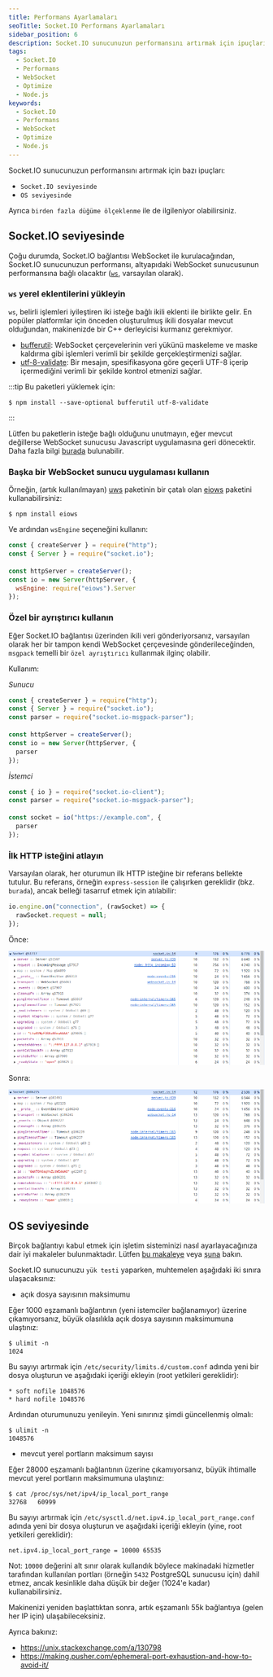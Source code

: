 ```yaml
---
title: Performans Ayarlamaları
seoTitle: Socket.IO Performans Ayarlamaları
sidebar_position: 6
description: Socket.IO sunucunuzun performansını artırmak için ipuçları ve öneriler. WebSocket ve OS seviyesinde optimizasyonlar hakkında bilgi edinmek için içeriği keşfedin.
tags: 
  - Socket.IO
  - Performans
  - WebSocket
  - Optimize
  - Node.js
keywords: 
  - Socket.IO
  - Performans
  - WebSocket
  - Optimize
  - Node.js
---
```

Socket.IO sunucunuzun performansını artırmak için bazı ipuçları:

- `Socket.IO seviyesinde`
- `OS seviyesinde`

Ayrıca `birden fazla düğüme ölçeklenme` ile de ilgileniyor olabilirsiniz.

## Socket.IO seviyesinde

Çoğu durumda, Socket.IO bağlantısı WebSocket ile kurulacağından, Socket.IO sunucunuzun performansı, altyapıdaki WebSocket sunucusunun performansına bağlı olacaktır ([`ws`](https://github.com/websockets/ws), varsayılan olarak).

### `ws` yerel eklentilerini yükleyin

`ws`, belirli işlemleri iyileştiren iki isteğe bağlı ikili eklenti ile birlikte gelir. En popüler platformlar için önceden oluşturulmuş ikili dosyalar mevcut olduğundan, makinenizde bir C++ derleyicisi kurmanız gerekmiyor.

- [bufferutil](https://www.npmjs.com/package/bufferutil): WebSocket çerçevelerinin veri yükünü maskeleme ve maske kaldırma gibi işlemleri verimli bir şekilde gerçekleştirmenizi sağlar.
- [utf-8-validate](https://www.npmjs.com/package/utf-8-validate): Bir mesajın, spesifikasyona göre geçerli UTF-8 içerip içermediğini verimli bir şekilde kontrol etmenizi sağlar.

:::tip
Bu paketleri yüklemek için:

```
$ npm install --save-optional bufferutil utf-8-validate
```
:::

Lütfen bu paketlerin isteğe bağlı olduğunu unutmayın, eğer mevcut değillerse WebSocket sunucusu Javascript uygulamasına geri dönecektir. Daha fazla bilgi [burada](https://github.com/websockets/ws/#opt-in-for-performance-and-spec-compliance) bulunabilir.

### Başka bir WebSocket sunucu uygulaması kullanın

Örneğin, (artık kullanılmayan) [uws](https://www.npmjs.com/package/uws) paketinin bir çatalı olan [eiows](https://www.npmjs.com/package/eiows) paketini kullanabilirsiniz:

```
$ npm install eiows
```

Ve ardından `wsEngine` seçeneğini kullanın:

```js
const { createServer } = require("http");
const { Server } = require("socket.io");

const httpServer = createServer();
const io = new Server(httpServer, {
  wsEngine: require("eiows").Server
});
```

### Özel bir ayrıştırıcı kullanın

Eğer Socket.IO bağlantısı üzerinden ikili veri gönderiyorsanız, varsayılan olarak her bir tampon kendi WebSocket çerçevesinde gönderileceğinden, `msgpack` temelli bir `özel ayrıştırıcı` kullanmak ilginç olabilir.

Kullanım:

*Sunucu*

```js
const { createServer } = require("http");
const { Server } = require("socket.io");
const parser = require("socket.io-msgpack-parser");

const httpServer = createServer();
const io = new Server(httpServer, {
  parser
});
```

*İstemci*

```js
const { io } = require("socket.io-client");
const parser = require("socket.io-msgpack-parser");

const socket = io("https://example.com", {
  parser
});
```

### İlk HTTP isteğini atlayın

Varsayılan olarak, her oturumun ilk HTTP isteğine bir referans bellekte tutulur. Bu referans, örneğin `express-session` ile çalışırken gereklidir (bkz. `burada`), ancak belleği tasarruf etmek için atılabilir:

```js
io.engine.on("connection", (rawSocket) => {
  rawSocket.request = null;
});
```

Önce:

![İlk öncesi bellek kullanımı](../../../images/frameworks/socket.io/static/images/memory-usage-with-request.png)

Sonra:

![İstek atlandığında bellek kullanımı](../../../images/frameworks/socket.io/static/images/memory-usage-without-request.png)

## OS seviyesinde

Birçok bağlantıyı kabul etmek için işletim sisteminizi nasıl ayarlayacağınıza dair iyi makaleler bulunmaktadır. Lütfen [bu makaleye](https://blog.jayway.com/2015/04/13/600k-concurrent-websocket-connections-on-aws-using-node-js/) veya [şuna](https://medium.com/@elliekang/scaling-to-a-millions-websocket-concurrent-connections-at-spoon-radio-bbadd6ec1901) bakın.

Socket.IO sunucunuzu `yük testi` yaparken, muhtemelen aşağıdaki iki sınıra ulaşacaksınız:

- açık dosya sayısının maksimumu

Eğer 1000 eşzamanlı bağlantının (yeni istemciler bağlanamıyor) üzerine çıkamıyorsanız, büyük olasılıkla açık dosya sayısının maksimumuna ulaştınız:

```
$ ulimit -n
1024
```

Bu sayıyı artırmak için `/etc/security/limits.d/custom.conf` adında yeni bir dosya oluşturun ve aşağıdaki içeriği ekleyin (root yetkileri gereklidir):

```
* soft nofile 1048576
* hard nofile 1048576
```

Ardından oturumunuzu yenileyin. Yeni sınırınız şimdi güncellenmiş olmalı:

```
$ ulimit -n
1048576
```

- mevcut yerel portların maksimum sayısı

Eğer 28000 eşzamanlı bağlantının üzerine çıkamıyorsanız, büyük ihtimalle mevcut yerel portların maksimumuna ulaştınız:

```
$ cat /proc/sys/net/ipv4/ip_local_port_range
32768	60999
```

Bu sayıyı artırmak için `/etc/sysctl.d/net.ipv4.ip_local_port_range.conf` adında yeni bir dosya oluşturun ve aşağıdaki içeriği ekleyin (yine, root yetkileri gereklidir):

```
net.ipv4.ip_local_port_range = 10000 65535
```

Not: `10000` değerini alt sınır olarak kullandık böylece makinadaki hizmetler tarafından kullanılan portları (örneğin `5432` PostgreSQL sunucusu için) dahil etmez, ancak kesinlikle daha düşük bir değer (1024'e kadar) kullanabilirsiniz.

Makinenizi yeniden başlattıktan sonra, artık eşzamanlı 55k bağlantıya (gelen her IP için) ulaşabileceksiniz.

Ayrıca bakınız:

- https://unix.stackexchange.com/a/130798
- https://making.pusher.com/ephemeral-port-exhaustion-and-how-to-avoid-it/
